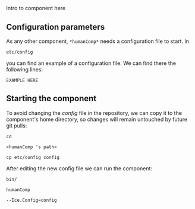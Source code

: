 ```
```
#
``` humanComp
```
Intro to component here


## Configuration parameters
As any other component,
``` *humanComp* ```
needs a configuration file to start. In

    etc/config

you can find an example of a configuration file. We can find there the following lines:

    EXAMPLE HERE

    
## Starting the component
To avoid changing the *config* file in the repository, we can copy it to the component's home directory, so changes will remain untouched by future git pulls:

    cd

``` <humanComp 's path> ```

    cp etc/config config
    
After editing the new config file we can run the component:

    bin/

```humanComp ```

    --Ice.Config=config
